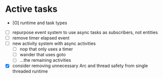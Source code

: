 # Active tasks

* [O] runtime and task types
* [ ] repurpose event system to use async tasks as subscribers, not entities
* [ ] remove timer elapsed event
* [ ] new activity system with async activities
	* [ ] nop that only uses a timer
	* [ ] wander that uses goto
	* [ ] ...the remaining activities
* [X] consider removing unnecessary Arc and thread safety from single threaded runtime
